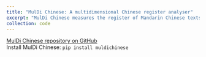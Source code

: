 ```yaml
---
title: "MulDi Chinese: A multidimensional Chinese register analyser"
excerpt: "MulDi Chinese measures the register of Mandarin Chinese texts."
collection: code
---
```


[MulDi Chinese repository on GitHub](https://github.com/Nannan-Liu/Multidimensional-Analysis-Tagger-of-Mandarin-Chinese)\
Install MulDi Chinese: `pip install muldichinese`